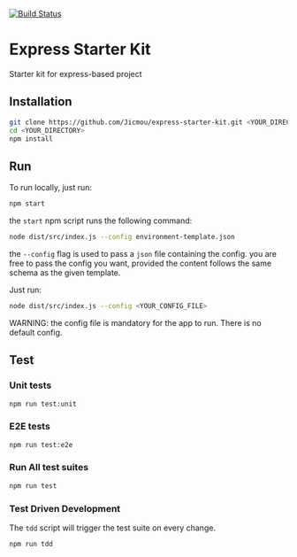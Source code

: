 [![Build Status](https://travis-ci.org/Jicmou/express-starter-kit.svg?branch=master)](https://travis-ci.org/Jicmou/express-starter-kit)

# Express Starter Kit

Starter kit for express-based project

## Installation

```bash
git clone https://github.com/Jicmou/express-starter-kit.git <YOUR_DIRECTORY>
cd <YOUR_DIRECTORY>
npm install
```

## Run

To run locally, just run:

```bash
npm start
```

the `start` npm script runs the following command:

```bash
node dist/src/index.js --config environment-template.json
```

the `--config` flag is used to pass a `json` file containing the config. you are free to pass the config you want, provided the content follows the same schema as the given template.

Just run:

```bash
node dist/src/index.js --config <YOUR_CONFIG_FILE>
```

WARNING: the config file is mandatory for the app to run. There is no default config.

## Test

### Unit tests

```bash
npm run test:unit
```

### E2E tests

```bash
npm run test:e2e
```

### Run All test suites

```bash
npm run test
```

### Test Driven Development

The `tdd` script will trigger the test suite on every change.

```bash
npm run tdd
```
